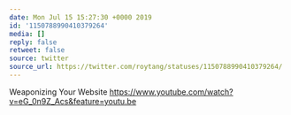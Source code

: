 ```yaml
---
date: Mon Jul 15 15:27:30 +0000 2019
id: '1150788990410379264'
media: []
reply: false
retweet: false
source: twitter
source_url: https://twitter.com/roytang/statuses/1150788990410379264/
---
```


Weaponizing Your Website https://www.youtube.com/watch?v=eG_0n9Z_Acs&feature=youtu.be